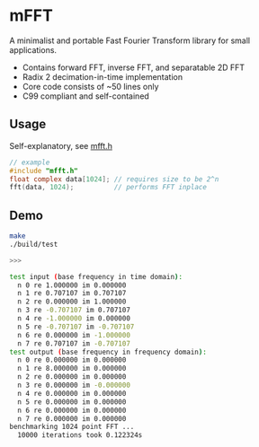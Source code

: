 # mFFT 
A minimalist and portable Fast Fourier Transform library for small applications.
- Contains forward FFT, inverse FFT, and separatable 2D FFT
- Radix 2 decimation-in-time implementation
- Core code consists of ~50 lines only
- C99 compliant and self-contained

## Usage
Self-explanatory, see [mfft.h](./mfft.h)
```C
// example 
#include "mfft.h"
float complex data[1024]; // requires size to be 2^n 
fft(data, 1024);          // performs FFT inplace
```
## Demo
```bash
make
./build/test

>>>

test input (base frequency in time domain):
  n 0 re 1.000000 im 0.000000
  n 1 re 0.707107 im 0.707107
  n 2 re 0.000000 im 1.000000
  n 3 re -0.707107 im 0.707107
  n 4 re -1.000000 im 0.000000
  n 5 re -0.707107 im -0.707107
  n 6 re 0.000000 im -1.000000
  n 7 re 0.707107 im -0.707107
test output (base frequency in frequency domain):
  n 0 re 0.000000 im 0.000000
  n 1 re 8.000000 im 0.000000
  n 2 re 0.000000 im 0.000000
  n 3 re 0.000000 im -0.000000
  n 4 re 0.000000 im 0.000000
  n 5 re 0.000000 im 0.000000
  n 6 re 0.000000 im 0.000000
  n 7 re 0.000000 im 0.000000
benchmarking 1024 point FFT ...
  10000 iterations took 0.122324s
```

